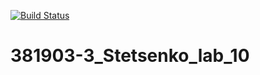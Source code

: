 [![Build Status](https://travis-ci.org/xede2321/381903-3_Stetsenko_lab_10.svg?branch=main)](https://travis-ci.org/xede2321/381903-3_Stetsenko_lab_10)
# 381903-3_Stetsenko_lab_10